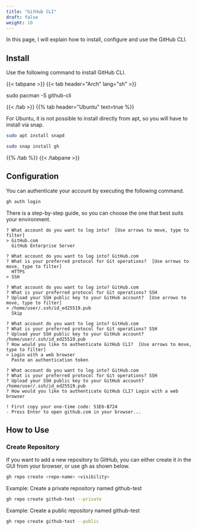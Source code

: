 ```yaml
---
title: "GitHub CLI"
draft: false
weight: 10
---
```

In this page, I will explain how to install, configure and use the GitHub CLI.

## **Install**

Use the following command to install GitHub CLI.

{{< tabpane >}}
{{< tab header="Arch" lang="sh" >}}

sudo pacman -S github-cli

{{< /tab >}}
{{% tab header="Ubuntu" text=true %}}

For Ubuntu, it is not possible to install directly from apt, so you will have to install via snap.

```sh
sudo apt install snapd
```

```sh
sudo snap install gh
```

{{% /tab %}}
{{< /tabpane >}}

## **Configuration**

You can authenticate your account by executing the following command.

```sh
gh auth login
```

There is a step-by-step guide, so you can choose the one that best suits your environment.

```text
? What account do you want to log into?  [Use arrows to move, type to filter]
> GitHub.com
  GitHub Enterprise Server
```

```text
? What account do you want to log into? GitHub.com
? What is your preferred protocol for Git operations?  [Use arrows to move, type to filter]
  HTTPS
> SSH
```

```text
? What account do you want to log into? GitHub.com
? What is your preferred protocol for Git operations? SSH
? Upload your SSH public key to your GitHub account?  [Use arrows to move, type to filter]
> /home/user/.ssh/id_ed25519.pub
  Skip
```

```text
? What account do you want to log into? GitHub.com
? What is your preferred protocol for Git operations? SSH
? Upload your SSH public key to your GitHub account? /home/user/.ssh/id_ed25519.pub
? How would you like to authenticate GitHub CLI?  [Use arrows to move, type to filter]
> Login with a web browser
  Paste an authentication token
```

```text
? What account do you want to log into? GitHub.com
? What is your preferred protocol for Git operations? SSH
? Upload your SSH public key to your GitHub account? /home/user/.ssh/id_ed25519.pub
? How would you like to authenticate GitHub CLI? Login with a web browser

! First copy your one-time code: 51E6-B724
- Press Enter to open github.com in your browser...
```

## How to Use

### **Create Repository**

If you want to add a new repository to GitHub, you can either create it in the GUI from your browser, or use gh as shown below.

```sh
gh repo create <repo-name> <visibility>
```

Example: Create a private repository named github-test

```sh
gh repo create github-test --private
```

Example: Create a public repository named github-test

```sh
gh repo create github-test --public
```
